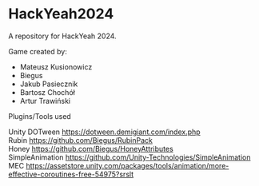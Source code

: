 # HackYeah2024
A repository for HackYeah 2024.

Game created by:
- Mateusz Kusionowicz
- Biegus
- Jakub Pasiecznik
- Bartosz Chochół
- Artur Trawiński


Plugins/Tools used

Unity
DOTween https://dotween.demigiant.com/index.php  
Rubin https://github.com/Biegus/RubinPack  
Honey  https://github.com/Biegus/HoneyAttributes  
SimpleAnimation  https://github.com/Unity-Technologies/SimpleAnimation  
MEC  https://assetstore.unity.com/packages/tools/animation/more-effective-coroutines-free-54975?srslt  
